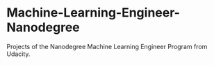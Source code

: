 # Machine-Learning-Engineer-Nanodegree
Projects of the Nanodegree Machine Learning Engineer Program from Udacity.

